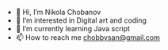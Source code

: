- 👋 Hi, I’m Nikola Chobanov
- 👀 I’m interested in Digital art and coding
- 🌱 I’m currently learning Java script
- 📫 How to reach me chobbysan@gmail.com

<!---
chobysan/chobysan is a ✨ special ✨ repository because its `README.md` (this file) appears on your GitHub profile.
You can click the Preview link to take a look at your changes.
--->
